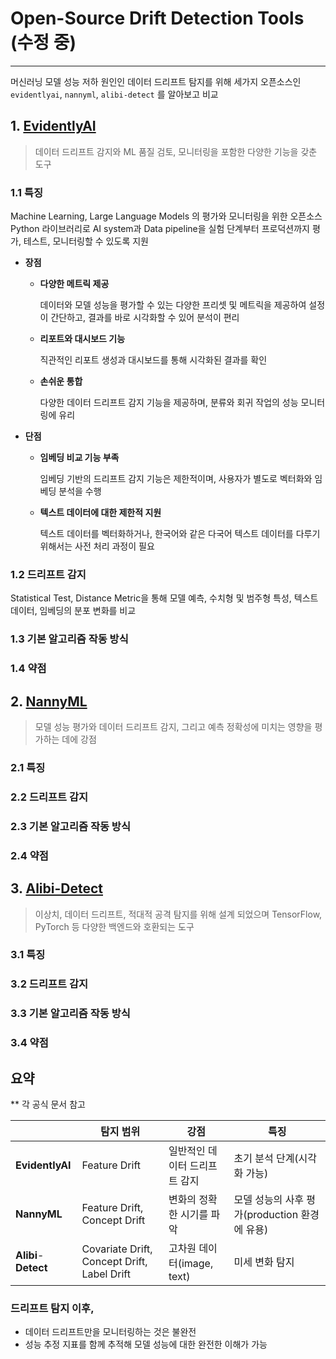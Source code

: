 # **Open-Source Drift Detection Tools** (수정 중)

---

머신러닝 모델 성능 저하 원인인 데이터 드리프트 탐지를 위해 세가지 오픈소스인 `evidentlyai`,  `nannyml`,  `alibi-detect` 를 알아보고 비교

## **1. [EvidentlyAI](https://github.com/evidentlyai/evidently)**

> 데이터 드리프트 감지와 ML 품질 검토, 모니터링을 포함한 다양한 기능을 갖춘 도구
>

### 1.1 특징

Machine Learning, Large Language Models 의 평가와 모니터링을 위한 오픈소스 Python 라이브러리로 AI system과 Data pipeline을 실험 단계부터 프로덕션까지 평가, 테스트, 모니터링할 수 있도록 지원

- **장점**
    - **다양한 메트릭 제공**
        
        데이터와 모델 성능을 평가할 수 있는 다양한 프리셋 및 메트릭을 제공하여 설정이 간단하고, 결과를 바로 시각화할 수 있어 분석이 편리
        
    - **리포트와 대시보드 기능**
        
        직관적인 리포트 생성과 대시보드를 통해 시각화된 결과를 확인
        
    - **손쉬운 통합**
        
        다양한 데이터 드리프트 감지 기능을 제공하며, 분류와 회귀 작업의 성능 모니터링에 유리
        
- **단점**
    - **임베딩 비교 기능 부족**
        
        임베딩 기반의 드리프트 감지 기능은 제한적이며, 사용자가 별도로 벡터화와 임베딩 분석을 수행
        
    - **텍스트 데이터에 대한 제한적 지원**
        
        텍스트 데이터를 벡터화하거나, 한국어와 같은 다국어 텍스트 데이터를 다루기 위해서는 사전 처리 과정이 필요
        

### 1.2 드리프트 감지

Statistical Test, Distance Metric을 통해 모델 예측, 수치형 및 범주형 특성, 텍스트 데이터, 임베딩의 분포 변화를 비교

### 1.3 기본 알고리즘 작동 방식

### 1.4 약점

## **2. [NannyML](https://github.com/NannyML/nannyml)**

> 모델 성능 평가와 데이터 드리프트 감지, 그리고 예측 정확성에 미치는 영향을 평가하는 데에 강점
> 

### 2.1 특징

### 2.2 드리프트 감지

### 2.3 기본 알고리즘 작동 방식

### 2.4 약점 


## **3. [Alibi-Detect](https://github.com/SeldonIO/alibi-detect)**

> 이상치, 데이터 드리프트, 적대적 공격 탐지를 위해 설계 되었으며 TensorFlow, PyTorch 등 다양한 백엔드와 호환되는 도구
> 

### 3.1 특징

### 3.2 드리프트 감지

### 3.3 기본 알고리즘 작동 방식

### 3.4 약점 


## 요약

** 각 공식 문서 참고

|  | 탐지 범위 | 강점 | 특징 |
| --- | --- | --- | --- |
| **EvidentlyAI** | Feature Drift | 일반적인 데이터 드리프트 감지 | 초기 분석 단계(시각화 가능) |
| **NannyML** | Feature Drift, Concept Drift | 변화의 정확한 시기를 파악 | 모델 성능의 사후 평가(production 환경에 유용) |
| **Alibi**-**Detect** | Covariate Drift, Concept Drift, Label Drift | 고차원 데이터(image, text) | 미세 변화 탐지 |

### 드리프트 탐지 이후,

- 데이터 드리프트만을 모니터링하는 것은 불완전
- 성능 추정 지표를 함께 추적해 모델 성능에 대한 완전한 이해가 가능